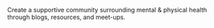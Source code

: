 Create a supportive community surrounding mental & physical health through blogs, resources, and meet-ups.
